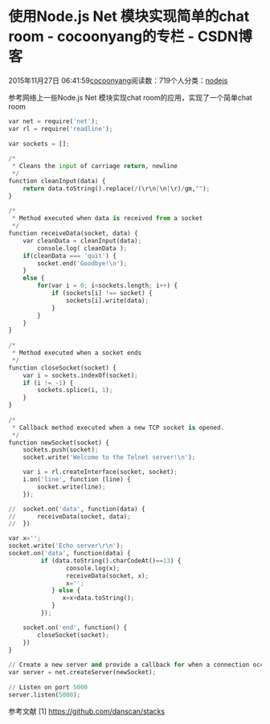 
# 使用Node.js Net 模块实现简单的chat room - cocoonyang的专栏 - CSDN博客


2015年11月27日 06:41:59[cocoonyang](https://me.csdn.net/cocoonyang)阅读数：719个人分类：[nodejs																](https://blog.csdn.net/cocoonyang/article/category/1301193)




参考网络上一些Node.js Net 模块实现chat room的应用，实现了一个简单chat room

```python
var net = require('net');
var rl = require('readline');
 
var sockets = [];
 
/*
 * Cleans the input of carriage return, newline
 */
function cleanInput(data) {
	return data.toString().replace(/(\r\n|\n|\r)/gm,"");
}
 
/*
 * Method executed when data is received from a socket
 */
function receiveData(socket, data) {
	var cleanData = cleanInput(data);
        console.log( cleanData );
	if(cleanData === 'quit') {
		socket.end('Goodbye!\n');
	}
	else {
		for(var i = 0; i<sockets.length; i++) {
			if (sockets[i] !== socket) {
				sockets[i].write(data);
			}
		}
	}
}
 
/*
 * Method executed when a socket ends
 */
function closeSocket(socket) {
	var i = sockets.indexOf(socket);
	if (i != -1) {
		sockets.splice(i, 1);
	}
}
 
/*
 * Callback method executed when a new TCP socket is opened.
 */
function newSocket(socket) {
	sockets.push(socket);
	socket.write('Welcome to the Telnet server!\n');

    var i = rl.createInterface(socket, socket);
    i.on('line', function (line) {
        socket.write(line);
    });

//	socket.on('data', function(data) {
//		receiveData(socket, data);
//	})

var x='';
socket.write('Echo server\r\n');
socket.on('data', function(data) {
         if (data.toString().charCodeAt()==13) {
                console.log(x);
                receiveData(socket, x);
                x='';
            } else {
               x=x+data.toString();
            }
         });

	socket.on('end', function() {
		closeSocket(socket);
	})
}
 
// Create a new server and provide a callback for when a connection occurs
var server = net.createServer(newSocket);
 
// Listen on port 5000
server.listen(5000);
```

参考文献
[1] https://github.com/danscan/stacks



